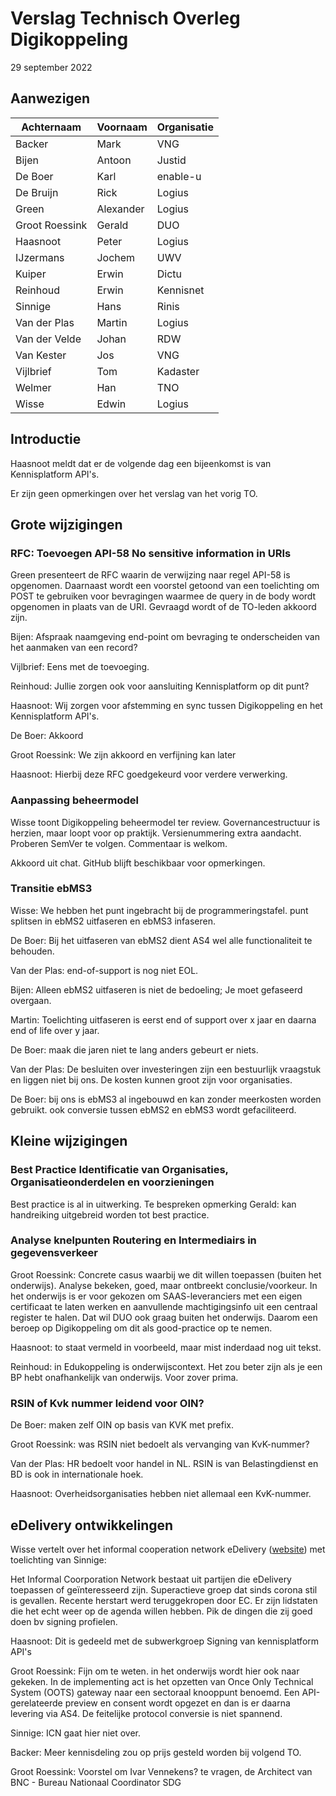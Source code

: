 # Verslag Technisch Overleg Digikoppeling

29 september 2022

## Aanwezigen

| Achternaam     | Voornaam  | Organisatie |
|----------------|-----------|-------------|
| Backer         | Mark      | VNG         |
| Bijen          | Antoon    | Justid      |
| De Boer        | Karl      | enable-u    |
| De Bruijn      | Rick      | Logius      |
| Green          | Alexander | Logius      |
| Groot Roessink | Gerald    | DUO         |
| Haasnoot       | Peter     | Logius      |
| IJzermans      | Jochem    | UWV         |
| Kuiper         | Erwin     | Dictu       |
| Reinhoud       | Erwin     | Kennisnet   |
| Sinnige        | Hans      | Rinis       |
| Van der Plas   | Martin    | Logius      |
| Van der Velde  | Johan     | RDW         |
| Van Kester     | Jos       | VNG         |
| Vijlbrief      | Tom       | Kadaster    |
| Welmer         | Han       | TNO         |
| Wisse          | Edwin     | Logius      |


## Introductie

Haasnoot meldt dat er de volgende dag een bijeenkomst is van Kennisplatform API's.

Er zijn geen opmerkingen over het verslag van het vorig TO.

## Grote wijzigingen

### RFC: Toevoegen API-58 No sensitive information in URIs

Green presenteert de RFC waarin de verwijzing naar regel API-58 is opgenomen. Daarnaast wordt een voorstel getoond van een toelichting om POST te gebruiken voor bevragingen waarmee de query in de body wordt opgenomen in plaats van de URI. Gevraagd wordt of de TO-leden akkoord zijn.

Bijen: Afspraak naamgeving end-point om bevraging te onderscheiden van het aanmaken van een record?

Vijlbrief: Eens met de toevoeging.

Reinhoud: Jullie zorgen ook voor aansluiting Kennisplatform op dit punt?

Haasnoot: Wij zorgen voor afstemming en sync tussen Digikoppeling en het Kennisplatform API's.

De Boer: Akkoord

Groot Roessink: We zijn akkoord en verfijning kan later

Haasnoot: Hierbij deze RFC goedgekeurd voor verdere verwerking.

### Aanpassing beheermodel

Wisse toont Digikoppeling beheermodel ter review. Governancestructuur is herzien, maar loopt voor op praktijk.
Versienummering extra aandacht. Proberen SemVer te volgen. Commentaar is welkom.

Akkoord uit chat. GitHub blijft beschikbaar voor opmerkingen.

### Transitie ebMS3

Wisse: We hebben het punt ingebracht bij de programmeringstafel. punt splitsen in ebMS2 uitfaseren en ebMS3 infaseren.

De Boer: Bij het uitfaseren van ebMS2 dient AS4 wel alle functionaliteit te behouden.

Van der Plas: end-of-support is nog niet EOL.

Bijen: Alleen ebMS2 uitfaseren is niet de bedoeling; Je moet gefaseerd overgaan.

Martin: Toelichting uitfaseren is eerst end of support over x jaar en daarna end of life over y jaar.

De Boer: maak die jaren niet te lang anders gebeurt er niets.

Van der Plas: De besluiten over investeringen zijn een bestuurlijk vraagstuk en liggen niet bij ons. De kosten kunnen groot zijn voor organisaties.

De Boer: bij ons is ebMS3 al ingebouwd en kan zonder meerkosten worden gebruikt. ook conversie tussen ebMS2 en ebMS3 wordt gefaciliteerd.

## Kleine wijzigingen

### Best Practice Identificatie van Organisaties, Organisatieonderdelen en voorzieningen

Best practice is al in uitwerking. Te bespreken opmerking Gerald: kan handreiking uitgebreid worden tot best practice. 

### Analyse knelpunten Routering en Intermediairs in gegevensverkeer

Groot Roessink: Concrete casus waarbij we dit willen toepassen (buiten het onderwijs).  Analyse bekeken, goed, maar ontbreekt conclusie/voorkeur. In het onderwijs is er voor gekozen om SAAS-leveranciers met een eigen certificaat te laten werken en aanvullende machtigingsinfo uit een centraal register te halen. Dat wil DUO ook graag buiten het onderwijs. Daarom een beroep op Digikoppeling om dit als good-practice op te nemen.

Haasnoot: to staat vermeld in voorbeeld, maar mist inderdaad nog uit tekst.

Reinhoud: in Edukoppeling is onderwijscontext. Het zou beter zijn als je een BP hebt onafhankelijk van onderwijs. Voor zover prima.

### RSIN of Kvk nummer leidend voor OIN?

De Boer: maken zelf OIN op basis van KVK met prefix.

Groot Roessink: was RSIN niet bedoelt als vervanging van KvK-nummer?

Van der Plas: HR bedoelt voor handel in NL. RSIN is van Belastingdienst en BD is ook in internationale hoek.

Haasnoot: Overheidsorganisaties hebben niet allemaal een KvK-nummer.

## eDelivery ontwikkelingen

Wisse vertelt over het informal cooperation network eDelivery ([website](https://ec.europa.eu/digital-building-blocks/wikis/display/EDELCOMMUNITY/Project+deliverables)) met toelichting van Sinnige:

Het Informal Coorporation Network bestaat uit partijen die eDelivery toepassen of geïnteresseerd zijn. Superactieve groep dat sinds corona stil is gevallen. Recente herstart werd teruggekropen door EC. Er zijn lidstaten die het echt weer op de agenda willen hebben. Pik de dingen die zij goed doen bv signing profielen.

Haasnoot: Dit is gedeeld met de subwerkgroep Signing van kennisplatform API's

Groot Roessink: Fijn om te weten. in het onderwijs wordt hier ook naar gekeken. In de implementing act is het opzetten van Once Only Technical System (OOTS) gateway naar een sectoraal knooppunt benoemd. Een API-gerelateerde preview en consent wordt opgezet en dan is er daarna levering via AS4. De feitelijke protocol conversie is niet spannend.

Sinnige: ICN gaat hier niet over.

Backer: Meer kennisdeling zou op prijs gesteld worden bij volgend TO.

Groot Roessink: Voorstel om Ivar Vennekens? te vragen, de Architect van BNC - Bureau Nationaal Coordinator SDG

